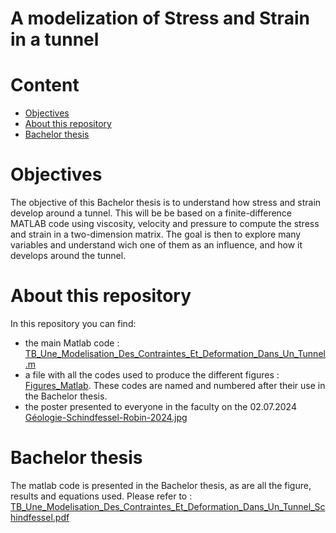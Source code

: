# A modelization of Stress and Strain in a tunnel

# Content

* [Objectives](#objectives)
* [About this repository](#about-this-repository)
* [Bachelor thesis](#Bachelor-thesis)

# Objectives
The objective of this Bachelor thesis is to understand how stress and strain develop around a tunnel. This will be be based on a finite-difference MATLAB code using viscosity, velocity and pressure to compute the stress and strain in a two-dimension matrix. The goal is then to explore many variables and understand wich one of them as an influence, and how it develops around the tunnel.

# About this repository
In this repository you can find:
- the main Matlab code : [TB_Une_Modelisation_Des_Contraintes_Et_Deformation_Dans_Un_Tunnel.m](TB_Une_Modelisation_Des_Contraintes_Et_Deformation_Dans_Un_Tunnel.m)
- a file with all the codes used to produce the different figures : [Figures_Matlab](Figures_Matlab/). These codes are named and numbered after their use in the Bachelor thesis.
- the poster presented to everyone in the faculty on the 02.07.2024 [Géologie-Schindfessel-Robin-2024.jpg](Géologie-Schindfessel-Robin-2024.jpg)


# Bachelor thesis
The matlab code is presented in the Bachelor thesis, as are all the figure, results and equations used. Please refer to : [TB_Une_Modelisation_Des_Contraintes_Et_Deformation_Dans_Un_Tunnel_Schindfessel.pdf](TB_Une_Modelisation_Des_Contraintes_Et_Deformation_Dans_Un_Tunnel_Schindfessel.pdf)

